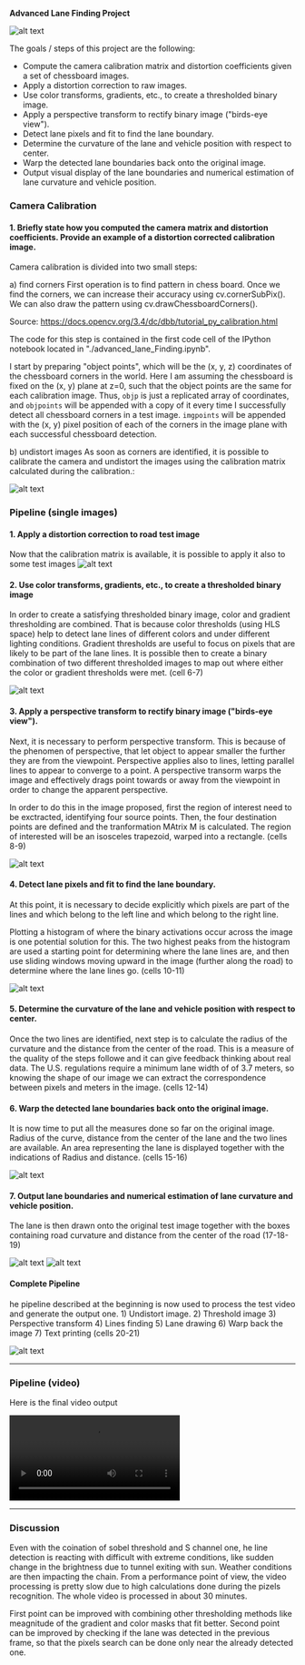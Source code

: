 **Advanced Lane Finding Project**

![alt text][image0]

The goals / steps of this project are the following:

* Compute the camera calibration matrix and distortion coefficients given a set of chessboard images.
* Apply a distortion correction to raw images.
* Use color transforms, gradients, etc., to create a thresholded binary image.
* Apply a perspective transform to rectify binary image ("birds-eye view").
* Detect lane pixels and fit to find the lane boundary.
* Determine the curvature of the lane and vehicle position with respect to center.
* Warp the detected lane boundaries back onto the original image.
* Output visual display of the lane boundaries and numerical estimation of lane curvature and vehicle position.

[//]: # (Image References)

[image0]: ./project2.gif "Output Gif"
[image1]: ./write_up_images/image1.png "Calibrate Camera"
[image2]: ./write_up_images/image2.png "Undistort road image"
[image3]: ./write_up_images/image3.png "Threshold undistrorted road image"
[image4]: ./write_up_images/image4.png "Transfrom perpectively the thresholded image"
[image5]: ./write_up_images/image5.png "Detect Lines"
[image6]: ./write_up_images/image6.png "Draw Lane"
[image7]: ./write_up_images/image7.png "Warp back the drawn lane image"
[image8]: ./write_up_images/image8.png "Build final image"
[image9]: ./write_up_images/image9.png "Test the pipeline"
[video1]: ./output_project_video.mp4 "Output video"

### Camera Calibration

#### 1. Briefly state how you computed the camera matrix and distortion coefficients. Provide an example of a distortion corrected calibration image.

Camera calibration is divided into two small steps:

a) find corners
First operation is to find pattern in chess board. Once we find the corners, we can increase their accuracy using cv.cornerSubPix(). We can also draw the pattern using cv.drawChessboardCorners().

Source: https://docs.opencv.org/3.4/dc/dbb/tutorial_py_calibration.html

The code for this step is contained in the first code cell of the IPython notebook located in "./advanced_lane_Finding.ipynb".  

I start by preparing "object points", which will be the (x, y, z) coordinates of the chessboard corners in the world. Here I am assuming the chessboard is fixed on the (x, y) plane at z=0, such that the object points are the same for each calibration image.  Thus, `objp` is just a replicated array of coordinates, and `objpoints` will be appended with a copy of it every time I successfully detect all chessboard corners in a test image.  `imgpoints` will be appended with the (x, y) pixel position of each of the corners in the image plane with each successful chessboard detection.  

b) undistort images
As soon as corners are identified, it is possible to calibrate the camera and undistort the images using the calibration matrix calculated during the calibration.: 

![alt text][image1]

### Pipeline (single images)

#### 1. Apply a distortion correction to road test image

Now that the calibration matrix is available, it is possible to apply it also to some test images
![alt text][image2]

#### 2. Use color transforms, gradients, etc., to create a thresholded binary image

In order to create a satisfying thresholded binary image, color and gradient thresholding are combined. That is because color thresholds (using HLS space) help to detect lane lines of different colors and under different lighting conditions. Gradient thresholds are useful to focus on pixels that are likely to be part of the lane lines. It is possible then to create a binary combination of two different thresholded images to map out where either the color or gradient thresholds were met. (cell 6-7)

![alt text][image3]

#### 3. Apply a perspective transform to rectify binary image ("birds-eye view").

Next, it is necessary to perform perspective transform. This is because of the phenomen of perspective, that let object to appear smaller the further they are from the viewpoint. Perspective applies also to lines, letting parallel lines to appear to converge to a point. A perspective transorm warps the image and effectively drags point towards or away from the viewpoint in order to change the apparent perspective.

In order to do this in the image proposed, first the region of interest need to be exctracted, identifying four source points. Then, the four destination points are defined and the tranformation MAtrix M is calculated. The region of interested will be an isosceles trapezoid, warped into a rectangle. (cells 8-9)

![alt text][image4]

#### 4. Detect lane pixels and fit to find the lane boundary.

At this point, it is necessary to decide explicitly which pixels are part of the lines and which belong to the left line and which belong to the right line.

Plotting a histogram of where the binary activations occur across the image is one potential solution for this. The two highest peaks from the histogram are used a starting point for determining where the lane lines are, and then use sliding windows moving upward in the image (further along the road) to determine where the lane lines go. (cells 10-11)

![alt text][image5]

#### 5. Determine the curvature of the lane and vehicle position with respect to center.

Once the two lines are identified, next step is to calculate the radius of the curvature and the distance from the center of the road. This is a measure of the quality of the steps followe and it can give feedback thinking about real data. The U.S. regulations require a minimum lane width of of 3.7 meters, so knowing the shape of our image we can extract the correspondence between pixels and meters in the image. (cells 12-14)

#### 6. Warp the detected lane boundaries back onto the original image.

It is now time to put all the measures done so far on the original image. Radius of the curve, distance from the center of the lane and the two lines are available. An area representing the lane is displayed together with the indications of Radius and distance. (cells 15-16)

![alt text][image6]

#### 7. Output lane boundaries and numerical estimation of lane curvature and vehicle position.

The lane is then drawn onto the original test image together with the boxes containing road curvature and distance from the center of the road (17-18-19)

![alt text][image7]
![alt text][image8]

#### Complete Pipeline

he pipeline described at the beginning is now used to process the test video and generate the output one. 1) Undistort image. 2) Threshold image 3) Perspective transform 4) Lines finding 5) Lane drawing 6) Warp back the image 7) Text printing
(cells 20-21)

![alt text][image9]

---

### Pipeline (video)

Here is the final video output

![alt text][video1]

---

### Discussion

Even with the coination of sobel threshold and S channel one, he line detection is reacting with difficult with extreme conditions, like sudden change in the brightness due to tunnel exiting with sun. Weather conditions are then impacting the chain. 
From a performance point of view, the video processing is pretty slow due to high calculations done during the pizels recognition. The whole video is processed in about 30 minutes.

First point can be improved with combining other thresholding methods like meagnitude of the gradient and color masks that fit better.
Second point can be improved by checking if the lane was detected in the previous frame, so that the pixels search can be done only near the already detected one. 
